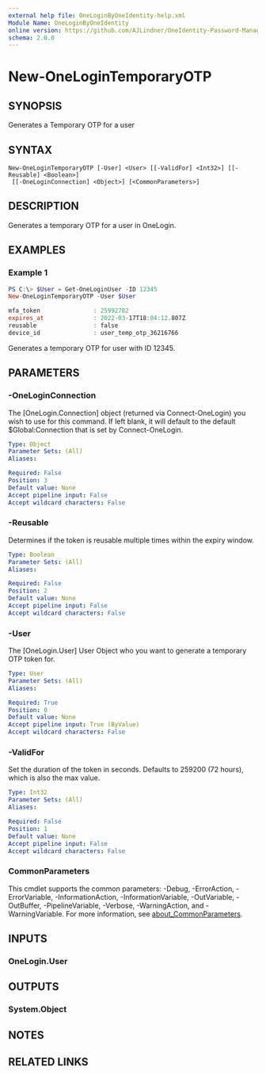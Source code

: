 ```yaml
---
external help file: OneLoginByOneIdentity-help.xml
Module Name: OneLoginByOneIdentity
online version: https://github.com/AJLindner/OneIdentity-Password-Manager-OneLogin-Integration/blob/master/Docs/New-OneLoginTemporaryOTP.md
schema: 2.0.0
---
```


# New-OneLoginTemporaryOTP

## SYNOPSIS
Generates a Temporary OTP for a user

## SYNTAX

```
New-OneLoginTemporaryOTP [-User] <User> [[-ValidFor] <Int32>] [[-Reusable] <Boolean>]
 [[-OneLoginConnection] <Object>] [<CommonParameters>]
```

## DESCRIPTION
Generates a temporary OTP for a user in OneLogin.

## EXAMPLES

### Example 1
```powershell
PS C:\> $User = Get-OneLoginUser -ID 12345
New-OneLoginTemporaryOTP -User $User

mfa_token               : 25992782
expires_at              : 2022-03-17T18:04:12.807Z
reusable                : false
device_id               : user_temp_otp_36216766
```

Generates a temporary OTP for user with ID 12345.

## PARAMETERS

### -OneLoginConnection
The [OneLogin.Connection] object (returned via Connect-OneLogin) you wish to use for this command. If left blank, it will default to the default $Global:Connection that is set by Connect-OneLogin.

```yaml
Type: Object
Parameter Sets: (All)
Aliases:

Required: False
Position: 3
Default value: None
Accept pipeline input: False
Accept wildcard characters: False
```

### -Reusable
Determines if the token is reusable multiple times within the expiry window.

```yaml
Type: Boolean
Parameter Sets: (All)
Aliases:

Required: False
Position: 2
Default value: None
Accept pipeline input: False
Accept wildcard characters: False
```

### -User
The [OneLogin.User] User Object who you want to generate a temporary OTP token for.

```yaml
Type: User
Parameter Sets: (All)
Aliases:

Required: True
Position: 0
Default value: None
Accept pipeline input: True (ByValue)
Accept wildcard characters: False
```

### -ValidFor
Set the duration of the token in seconds. Defaults to 259200 (72 hours), which is also the max value.

```yaml
Type: Int32
Parameter Sets: (All)
Aliases:

Required: False
Position: 1
Default value: None
Accept pipeline input: False
Accept wildcard characters: False
```

### CommonParameters
This cmdlet supports the common parameters: -Debug, -ErrorAction, -ErrorVariable, -InformationAction, -InformationVariable, -OutVariable, -OutBuffer, -PipelineVariable, -Verbose, -WarningAction, and -WarningVariable. For more information, see [about_CommonParameters](http://go.microsoft.com/fwlink/?LinkID=113216).

## INPUTS

### OneLogin.User

## OUTPUTS

### System.Object
## NOTES

## RELATED LINKS
